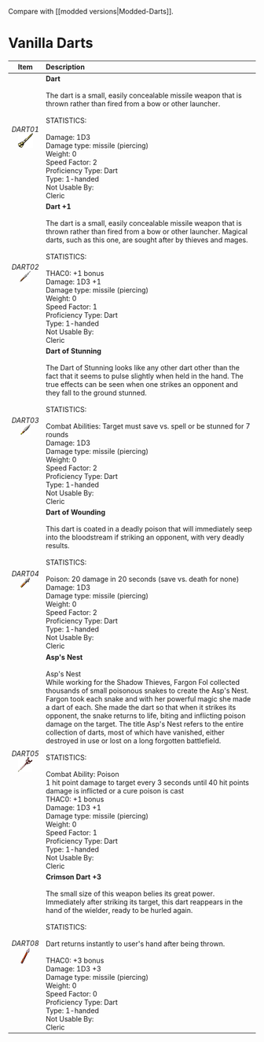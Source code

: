 Compare with [[modded versions|Modded-Darts]].


# Vanilla Darts
| Item | Description |
| :-------: | :-------  |
| *DART01*<br />![Icon](Item-Descriptions/Vanilla/Images/DART01.png "Dart") | **Dart**<br /><br />The dart is a small, easily concealable missile weapon that is thrown rather than fired from a bow or other launcher. <br /><br />STATISTICS:<br /><br />Damage:  1D3<br />Damage type:  missile (piercing)<br />Weight: 0<br />Speed Factor: 2<br />Proficiency Type: Dart<br />Type:  1-handed<br />Not Usable By:<br /> Cleric|
| *DART02*<br />![Icon](Item-Descriptions/Vanilla/Images/DART02.png "Dart +1") | **Dart +1**<br /><br />The dart is a small, easily concealable missile weapon that is thrown rather than fired from a bow or other launcher.  Magical darts, such as this one, are sought after by thieves and mages.<br /><br />STATISTICS:<br /><br />THAC0:  +1 bonus<br />Damage:  1D3 +1<br />Damage type:  missile (piercing)<br />Weight: 0<br />Speed Factor: 1<br />Proficiency Type: Dart<br />Type:  1-handed<br />Not Usable By:<br /> Cleric|
| *DART03*<br />![Icon](Item-Descriptions/Vanilla/Images/DART03.png "Dart of Stunning") | **Dart of Stunning**<br /><br />The Dart of Stunning looks like any other dart other than the fact that it seems to pulse slightly when held in the hand.  The true effects can be seen when one strikes an opponent and they fall to the ground stunned.<br /><br />STATISTICS:<br /><br />Combat Abilities:  Target must save vs. spell or be stunned for 7 rounds<br />Damage:  1D3<br />Damage type:  missile (piercing)<br />Weight: 0<br />Speed Factor: 2<br />Proficiency Type: Dart<br />Type:  1-handed<br />Not Usable By:<br /> Cleric<br />|
| *DART04*<br />![Icon](Item-Descriptions/Vanilla/Images/DART04.png "Dart of Wounding") | **Dart of Wounding**<br /><br />This dart is coated in a deadly poison that will immediately seep into the bloodstream if striking an opponent, with very deadly results.<br /><br />STATISTICS:<br /><br />Poison:  20 damage in 20 seconds (save vs. death for none)<br />Damage:  1D3<br />Damage type:  missile (piercing)<br />Weight: 0<br />Speed Factor: 2<br />Proficiency Type: Dart<br />Type:  1-handed<br />Not Usable By:<br /> Cleric|
| *DART05*<br />![Icon](Item-Descriptions/Vanilla/Images/DART05.png "Asp's Nest") | **Asp's Nest**<br /><br />Asp's Nest<br />While working for the Shadow Thieves, Fargon Fol collected thousands of small poisonous snakes to create the Asp's Nest.  Fargon took each snake and with her powerful magic she made a dart of each.  She made the dart so that when it strikes its opponent, the snake returns to life, biting and inflicting poison damage on the target. The title Asp's Nest refers to the entire collection of darts, most of which have vanished, either destroyed in use or lost on a long forgotten battlefield.<br /><br />STATISTICS:<br /><br />Combat Ability: Poison<br />1 hit point damage to target every 3 seconds until 40 hit points damage is inflicted or a cure poison is cast<br />THAC0: +1 bonus<br />Damage:  1D3 +1<br />Damage type:  missile (piercing)<br />Weight: 0<br />Speed Factor: 1<br />Proficiency Type: Dart<br />Type:  1-handed<br />Not Usable By:<br /> Cleric|
| *DART08*<br />![Icon](Item-Descriptions/Vanilla/Images/DART08.png "Crimson Dart +3") | **Crimson Dart +3**<br /><br />The small size of this weapon belies its great power.  Immediately after striking its target, this dart reappears in the hand of the wielder, ready to be hurled again.<br /><br />STATISTICS:<br /><br />Dart returns instantly to user's hand after being thrown.<br /><br />THAC0: +3 bonus<br />Damage:  1D3 +3<br />Damage type:  missile (piercing)<br />Weight: 0<br />Speed Factor: 0<br />Proficiency Type: Dart<br />Type:  1-handed<br />Not Usable By:<br /> Cleric|
